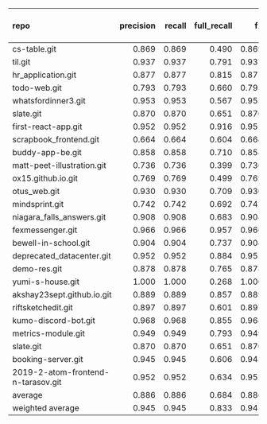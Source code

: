 | repo                               |   precision |   recall |   full_recall |    f1 |   full_f1 |   ppcr |   support |   full_support |   Rules Number |   Average Rule Len |
|:-----------------------------------|------------:|---------:|--------------:|------:|----------:|-------:|----------:|---------------:|---------------:|-------------------:|
| cs-table.git                       |       0.869 |    0.869 |         0.490 | 0.869 |     0.627 |  0.564 |       199 |            353 |              5 |                2.8 |
| til.git                            |       0.937 |    0.937 |         0.791 | 0.937 |     0.858 |  0.844 |      6519 |           7726 |             15 |                9.7 |
| hr_application.git                 |       0.877 |    0.877 |         0.815 | 0.877 |     0.845 |  0.929 |      1255 |           1351 |             30 |                7.0 |
| todo-web.git                       |       0.793 |    0.793 |         0.660 | 0.793 |     0.721 |  0.832 |       944 |           1135 |              7 |                3.9 |
| whatsfordinner3.git                |       0.953 |    0.953 |         0.567 | 0.953 |     0.711 |  0.595 |       507 |            852 |              8 |                5.5 |
| slate.git                          |       0.870 |    0.870 |         0.651 | 0.870 |     0.745 |  0.749 |       646 |            863 |             21 |                9.7 |
| first-react-app.git                |       0.952 |    0.952 |         0.916 | 0.952 |     0.934 |  0.962 |     33390 |          34707 |            154 |               10.3 |
| scrapbook_frontend.git             |       0.664 |    0.664 |         0.604 | 0.664 |     0.633 |  0.910 |       122 |            134 |              8 |                6.5 |
| buddy-app-be.git                   |       0.858 |    0.858 |         0.710 | 0.858 |     0.777 |  0.828 |      1214 |           1467 |             20 |                6.6 |
| matt-peet-illustration.git         |       0.736 |    0.736 |         0.399 | 0.736 |     0.518 |  0.543 |       159 |            293 |              7 |                5.4 |
| ox15.github.io.git                 |       0.769 |    0.769 |         0.499 | 0.769 |     0.605 |  0.649 |      2224 |           3427 |             10 |                4.6 |
| otus_web.git                       |       0.930 |    0.930 |         0.709 | 0.930 |     0.805 |  0.762 |       872 |           1144 |             13 |                6.5 |
| mindsprint.git                     |       0.742 |    0.742 |         0.692 | 0.742 |     0.716 |  0.933 |       749 |            803 |              1 |                3.0 |
| niagara_falls_answers.git          |       0.908 |    0.908 |         0.683 | 0.908 |     0.780 |  0.752 |      2209 |           2937 |              2 |                8.5 |
| fexmessenger.git                   |       0.966 |    0.966 |         0.957 | 0.966 |     0.961 |  0.991 |     44958 |          45384 |            287 |               10.8 |
| bewell-in-school.git               |       0.904 |    0.904 |         0.737 | 0.904 |     0.812 |  0.815 |      1741 |           2136 |              9 |                4.7 |
| deprecated_datacenter.git          |       0.952 |    0.952 |         0.884 | 0.952 |     0.917 |  0.928 |     74716 |          80476 |            347 |               11.4 |
| demo-res.git                       |       0.878 |    0.878 |         0.765 | 0.878 |     0.817 |  0.871 |      6117 |           7019 |             22 |                7.1 |
| yumi-s-house.git                   |       1.000 |    1.000 |         0.268 | 1.000 |     0.422 |  0.268 |       227 |            848 |              4 |                3.5 |
| akshay23sept.github.io.git         |       0.889 |    0.889 |         0.857 | 0.889 |     0.873 |  0.963 |      2726 |           2830 |             31 |                8.9 |
| riftsketchedit.git                 |       0.897 |    0.897 |         0.601 | 0.897 |     0.720 |  0.670 |       706 |           1053 |              4 |                4.5 |
| kumo-discord-bot.git               |       0.968 |    0.968 |         0.855 | 0.968 |     0.908 |  0.884 |      5303 |           5999 |             17 |                7.0 |
| metrics-module.git                 |       0.949 |    0.949 |         0.793 | 0.949 |     0.864 |  0.835 |      1108 |           1327 |              8 |                3.8 |
| slate.git                          |       0.870 |    0.870 |         0.651 | 0.870 |     0.745 |  0.749 |       646 |            863 |             21 |                9.7 |
| booking-server.git                 |       0.945 |    0.945 |         0.606 | 0.945 |     0.739 |  0.642 |     21150 |          32946 |              5 |                5.6 |
| 2019-2-atom-frontend-n-tarasov.git |       0.952 |    0.952 |         0.634 | 0.952 |     0.761 |  0.665 |      1494 |           2245 |              6 |                6.0 |
| average                            |       0.886 |    0.886 |         0.684 | 0.886 |     0.762 |  0.774 |      8150 |           9243 |             40 |                6.7 |
| weighted average                   |       0.945 |    0.945 |         0.833 | 0.945 |     0.880 |  0.900 |           |                |                |                    |